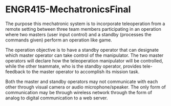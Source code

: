 # ENGR415-MechatronicsFinal


The purpose this mechatronic system is to incorporate teleoperation from a remote setting between three team members participating in an operation where two masters (user input control) and a standby (processes the commands given) perform an operation like game.

The operation objective is to have a standby operator that can designate which master operator can take control of the manipulator. The two master operators will declare how the teleoperation manipulator will be controlled, while the other teammate, who is the standby operator, provides tele-feedback to the master operator to accomplish its mission task. 

Both the master and standby operators may not communicate with each other through visual camera or audio microphone/speaker. The only form of communication may be through wireless network through the form of analog to digital communication to a web server. 

